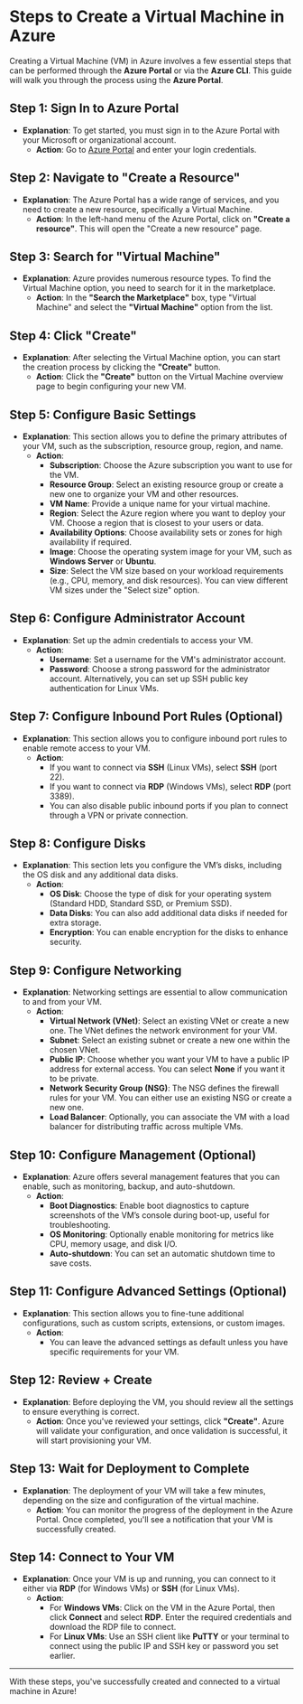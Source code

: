 # Steps to Create a Virtual Machine in Azure

Creating a Virtual Machine (VM) in Azure involves a few essential steps that can be performed through the **Azure Portal** or via the **Azure CLI**. This guide will walk you through the process using the **Azure Portal**.

## Step 1: Sign In to Azure Portal
- **Explanation**: To get started, you must sign in to the Azure Portal with your Microsoft or organizational account.
  - **Action**: Go to [Azure Portal](https://portal.azure.com) and enter your login credentials.

## Step 2: Navigate to "Create a Resource"
- **Explanation**: The Azure Portal has a wide range of services, and you need to create a new resource, specifically a Virtual Machine.
  - **Action**: In the left-hand menu of the Azure Portal, click on **"Create a resource"**. This will open the "Create a new resource" page.

## Step 3: Search for "Virtual Machine"
- **Explanation**: Azure provides numerous resource types. To find the Virtual Machine option, you need to search for it in the marketplace.
  - **Action**: In the **"Search the Marketplace"** box, type "Virtual Machine" and select the **"Virtual Machine"** option from the list.

## Step 4: Click "Create"
- **Explanation**: After selecting the Virtual Machine option, you can start the creation process by clicking the **"Create"** button.
  - **Action**: Click the **"Create"** button on the Virtual Machine overview page to begin configuring your new VM.

## Step 5: Configure Basic Settings
- **Explanation**: This section allows you to define the primary attributes of your VM, such as the subscription, resource group, region, and name.
  - **Action**:
    - **Subscription**: Choose the Azure subscription you want to use for the VM.
    - **Resource Group**: Select an existing resource group or create a new one to organize your VM and other resources.
    - **VM Name**: Provide a unique name for your virtual machine.
    - **Region**: Select the Azure region where you want to deploy your VM. Choose a region that is closest to your users or data.
    - **Availability Options**: Choose availability sets or zones for high availability if required.
    - **Image**: Choose the operating system image for your VM, such as **Windows Server** or **Ubuntu**.
    - **Size**: Select the VM size based on your workload requirements (e.g., CPU, memory, and disk resources). You can view different VM sizes under the "Select size" option.

## Step 6: Configure Administrator Account
- **Explanation**: Set up the admin credentials to access your VM.
  - **Action**: 
    - **Username**: Set a username for the VM's administrator account.
    - **Password**: Choose a strong password for the administrator account. Alternatively, you can set up SSH public key authentication for Linux VMs.

## Step 7: Configure Inbound Port Rules (Optional)
- **Explanation**: This section allows you to configure inbound port rules to enable remote access to your VM.
  - **Action**:
    - If you want to connect via **SSH** (Linux VMs), select **SSH** (port 22).
    - If you want to connect via **RDP** (Windows VMs), select **RDP** (port 3389).
    - You can also disable public inbound ports if you plan to connect through a VPN or private connection.

## Step 8: Configure Disks
- **Explanation**: This section lets you configure the VM’s disks, including the OS disk and any additional data disks.
  - **Action**:
    - **OS Disk**: Choose the type of disk for your operating system (Standard HDD, Standard SSD, or Premium SSD).
    - **Data Disks**: You can also add additional data disks if needed for extra storage.
    - **Encryption**: You can enable encryption for the disks to enhance security.

## Step 9: Configure Networking
- **Explanation**: Networking settings are essential to allow communication to and from your VM.
  - **Action**:
    - **Virtual Network (VNet)**: Select an existing VNet or create a new one. The VNet defines the network environment for your VM.
    - **Subnet**: Select an existing subnet or create a new one within the chosen VNet.
    - **Public IP**: Choose whether you want your VM to have a public IP address for external access. You can select **None** if you want it to be private.
    - **Network Security Group (NSG)**: The NSG defines the firewall rules for your VM. You can either use an existing NSG or create a new one.
    - **Load Balancer**: Optionally, you can associate the VM with a load balancer for distributing traffic across multiple VMs.

## Step 10: Configure Management (Optional)
- **Explanation**: Azure offers several management features that you can enable, such as monitoring, backup, and auto-shutdown.
  - **Action**:
    - **Boot Diagnostics**: Enable boot diagnostics to capture screenshots of the VM’s console during boot-up, useful for troubleshooting.
    - **OS Monitoring**: Optionally enable monitoring for metrics like CPU, memory usage, and disk I/O.
    - **Auto-shutdown**: You can set an automatic shutdown time to save costs.

## Step 11: Configure Advanced Settings (Optional)
- **Explanation**: This section allows you to fine-tune additional configurations, such as custom scripts, extensions, or custom images.
  - **Action**:
    - You can leave the advanced settings as default unless you have specific requirements for your VM.

## Step 12: Review + Create
- **Explanation**: Before deploying the VM, you should review all the settings to ensure everything is correct.
  - **Action**: Once you've reviewed your settings, click **"Create"**. Azure will validate your configuration, and once validation is successful, it will start provisioning your VM.

## Step 13: Wait for Deployment to Complete
- **Explanation**: The deployment of your VM will take a few minutes, depending on the size and configuration of the virtual machine.
  - **Action**: You can monitor the progress of the deployment in the Azure Portal. Once completed, you'll see a notification that your VM is successfully created.

## Step 14: Connect to Your VM
- **Explanation**: Once your VM is up and running, you can connect to it either via **RDP** (for Windows VMs) or **SSH** (for Linux VMs).
  - **Action**:
    - For **Windows VMs**: Click on the VM in the Azure Portal, then click **Connect** and select **RDP**. Enter the required credentials and download the RDP file to connect.
    - For **Linux VMs**: Use an SSH client like **PuTTY** or your terminal to connect using the public IP and SSH key or password you set earlier.

---

With these steps, you've successfully created and connected to a virtual machine in Azure!
